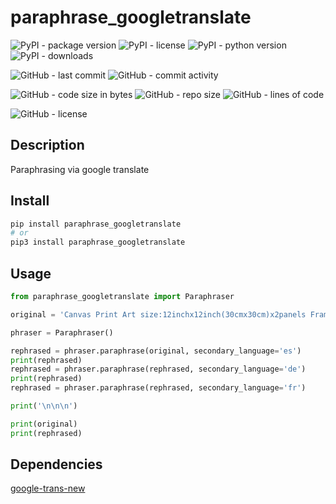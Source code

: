 # paraphrase_googletranslate

![PyPI - package version](https://img.shields.io/pypi/v/paraphrase_googletranslate?logo=pypi&style=flat-square)
![PyPI - license](https://img.shields.io/pypi/l/paraphrase_googletranslate?label=package%20license&style=flat-square)
![PyPI - python version](https://img.shields.io/pypi/pyversions/paraphrase_googletranslate?logo=pypi&style=flat-square)
![PyPI - downloads](https://img.shields.io/pypi/dm/paraphrase_googletranslate?logo=pypi&style=flat-square)

![GitHub - last commit](https://img.shields.io/github/last-commit/kkristof200/py_paraphrase_googletranslate?style=flat-square)
![GitHub - commit activity](https://img.shields.io/github/commit-activity/m/kkristof200/py_paraphrase_googletranslate?style=flat-square)

![GitHub - code size in bytes](https://img.shields.io/github/languages/code-size/kkristof200/py_paraphrase_googletranslate?style=flat-square)
![GitHub - repo size](https://img.shields.io/github/repo-size/kkristof200/py_paraphrase_googletranslate?style=flat-square)
![GitHub - lines of code](https://img.shields.io/tokei/lines/github/kkristof200/py_paraphrase_googletranslate?style=flat-square)

![GitHub - license](https://img.shields.io/github/license/kkristof200/py_paraphrase_googletranslate?label=repo%20license&style=flat-square)

## Description

Paraphrasing via google translate

## Install

~~~~bash
pip install paraphrase_googletranslate
# or
pip3 install paraphrase_googletranslate
~~~~

## Usage

~~~~python
from paraphrase_googletranslate import Paraphraser

original = 'Canvas Print Art size:12inchx12inch(30cmx30cm)x2panels Framed Ready to Hang. Brand: Amoy Art. Canvas print is already perfectly stretched over wooden frame and also hooks have been mounted on each panel,which easily to hang out of box.A perfect wall decorations paintings for living room, bedroom, kitchen, office, Hotel, dining room, office, bathroom, bar etc. HD pictures photo printed on canvas with vivid color on high quality canvas,A perfect gift for your relatives and friends. Packed in Carton Box.100% satisfied guarantee. Shop with confidence!'

phraser = Paraphraser()

rephrased = phraser.paraphrase(original, secondary_language='es')
print(rephrased)
rephrased = phraser.paraphrase(rephrased, secondary_language='de')
print(rephrased)
rephrased = phraser.paraphrase(rephrased, secondary_language='fr')

print('\n\n\n')

print(original)
print(rephrased)
~~~~

## Dependencies

[google-trans-new](https://pypi.org/project/google-trans-new)
